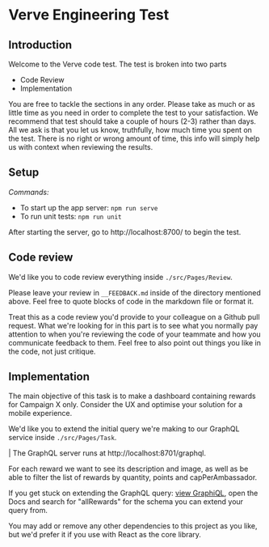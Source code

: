 # Verve Engineering Test

## Introduction

Welcome to the Verve code test. The test is broken into two parts

- Code Review
- Implementation

You are free to tackle the sections in any order. Please take as much or as little time
as you need in order to complete the test to your satisfaction. We recommend that test
should take a couple of hours (2-3) rather than days. All we ask is that you
let us know, truthfully, how much time you spent on the test. There is no right or wrong
amount of time, this info will simply help us with context when reviewing the results.

## Setup

_Commands:_

- To start up the app server: `npm run serve`
- To run unit tests: `npm run unit`

After starting the server, go to http://localhost:8700/ to begin the test.

## Code review

We'd like you to code review everything inside `./src/Pages/Review`.

Please leave your review in `__FEEDBACK.md` inside of the directory mentioned above. Feel free to quote blocks of code in the markdown file or format it.

Treat this as a code review you'd provide to your colleague on a Github pull request. What we're looking for in this part is to see what you normally pay attention to when you're reviewing the code of your teammate and how you communicate feedback to them. Feel free to also point out things you like in the code, not just critique.

## Implementation

The main objective of this task is to make a dashboard containing rewards for Campaign X only.
Consider the UX and optimise your solution for a mobile experience.

We'd like you to extend the initial query we're making to our GraphQL service inside `./src/Pages/Task`.

| The GraphQL server runs at http://localhost:8701/graphql.

For each reward we want to see its description and image, as well as be able to filter the list of rewards by quantity, points and capPerAmbassador.

If you get stuck on extending the GraphQL query: <a href="http://localhost:8701/?query=query%20allRewards(%24page%3A%20Int!)%20%7B%0A%20%20%20%20allRewards(page%3A%20%24page)%20%7B%0A%20%20%20%20%20%20%20%20name%0A%20%20%20%20%7D%0A%7D&variables=%7B%0A%20%20%22page%22%3A%200%0A%7D">view GraphiQL</a>, open the Docs and search for "allRewards" for the schema you can extend your query from.

You may add or remove any other dependencies to this project as you like, but we'd prefer it if you use with React as the core library.
